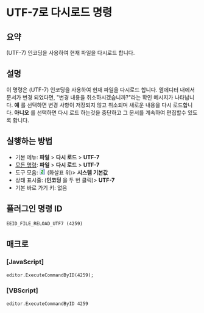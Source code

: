 # UTF-7로 다시로드 명령

## 요약

(UTF-7) 인코딩을 사용하여 현재 파일을 다시로드 합니다.

## 설명

이 명령은 (UTF-7) 인코딩을 사용하여 현재 파일을 다시로드 합니다. 엠에디터 내에서 문서가 변경 되었다면, "변경 내용을 취소하시겠습니까?"라는 확인 메시지가 나타납니다.
**예** 를 선택하면 변경 사항이 저장되지 않고 취소되며 새로운 내용을 다시 로드합니다. **아니오** 를 선택하면 다시 로드 하는것을 중단하고 그 문서를 계속하여
편집할수 있도록 합니다.

## 실행하는 방법

- 기본 메뉴: **파일** \> **다시 로드** \> **UTF-7**
- [모든 명령](../tools/all_commands): **파일** \> **다시 로드** \> **UTF-7**
- 도구 모음: ![](../../images/reload.png) (화살표 위)\> **시스템 기본값**
- 상태 표시줄: (**인코딩** 을 두 번 클릭)\> **UTF-7**
- 기본 바로 가기 키: 없음

## 플러그인 명령 ID

```
EEID_FILE_RELOAD_UTF7 (4259)
```

## 매크로

### \[JavaScript\]

```
editor.ExecuteCommandByID(4259);
```

### \[VBScript\]

```
editor.ExecuteCommandByID 4259
```
